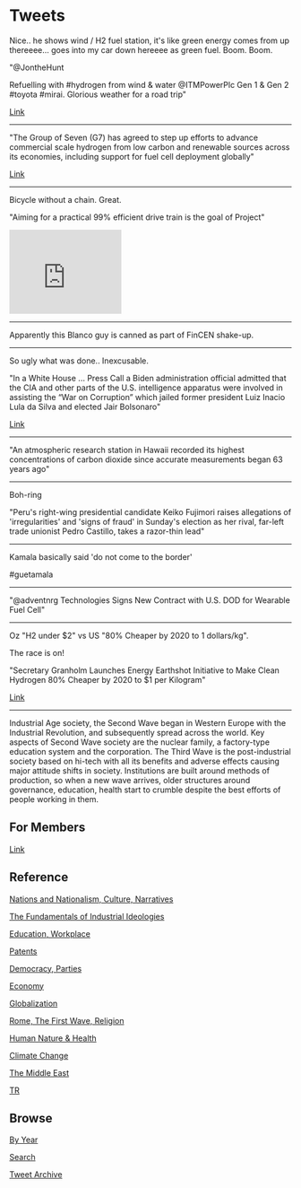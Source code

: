# Tweets

Nice.. he shows wind / H2 fuel station, it's like green energy comes
from up thereeee... goes into my car down hereeee as green
fuel. Boom. Boom.

"@JontheHunt

Refuelling with #hydrogen from wind & water @ITMPowerPlc Gen
1 & Gen 2 #toyota #mirai. Glorious weather for a road trip"

[Link](https://twitter.com/JontheHunt/status/1402279495185358865)

---

"The Group of Seven (G7) has agreed to step up efforts to advance
commercial scale hydrogen from low carbon and renewable sources across
its economies, including support for fuel cell deployment globally"

[Link](https://www.h2-view.com/story/g7-to-step-up-efforts-to-advance-commercial-scale-hydrogen/)

---

Bicycle without a chain. Great.

"Aiming for a practical 99% efficient drive train is the goal of Project"

<iframe width="200"  src="https://www.youtube.com/embed/rgo-yEaXDzA" title="YouTube video player" frameborder="0" allow="accelerometer; autoplay; clipboard-write; encrypted-media; gyroscope; picture-in-picture" allowfullscreen></iframe>

---

Apparently this Blanco guy is canned as part of FinCEN shake-up.

---

So ugly what was done.. Inexcusable.

"In a White House ... Press Call a Biden administration official
admitted that the CIA and other parts of the U.S. intelligence
apparatus were involved in assisting the “War on Corruption” which
jailed former president Luiz Inacio Lula da Silva and elected Jair
Bolsonaro"

[Link](https://www.brasilwire.com/white-house-admits-cia-involvement-in-latin-americas-war-on-corruption/)

---

"An atmospheric research station in Hawaii recorded its highest
concentrations of carbon dioxide since accurate measurements began 63
years ago"

---

Boh-ring

"Peru's right-wing presidential candidate Keiko Fujimori raises
allegations of 'irregularities' and 'signs of fraud' in Sunday's
election as her rival, far-left trade unionist Pedro Castillo, takes a
razor-thin lead"

---

Kamala basically said 'do not come to the border'

\#guetamala

---

"@adventnrg Technologies Signs New Contract with U.S. DOD for Wearable
Fuel Cell"

---

Oz "H2 under $2" vs US "80% Cheaper by 2020 to 1 dollars/kg".

The race is on!

"Secretary Granholm Launches Energy Earthshot Initiative to Make Clean
Hydrogen 80% Cheaper by 2020 to $1 per Kilogram"

[Link](https://bit.ly/2RwDMKX)

---

Industrial Age society, the Second Wave began in Western Europe with
the Industrial Revolution, and subsequently spread across the
world. Key aspects of Second Wave society are the nuclear family, a
factory-type education system and the corporation. The Third Wave is
the post-industrial society based on hi-tech with all its benefits and
adverse effects causing major attitude shifts in society. Institutions
are built around methods of production, so when a new wave arrives,
older structures around governance, education, health start to crumble
despite the best efforts of people working in them.

## For Members

[Link](https://thirdwave-members.herokuapp.com)

## Reference

[Nations and Nationalism, Culture, Narratives](/2013/02/nations-and-nationalism.md)

[The Fundamentals of Industrial Ideologies](/2011/04/fundamentals-of-industrial-ideologies.md)

[Education, Workplace](2017/09/education-workplace.md)

[Patents](/2018/09/patents.md)

[Democracy, Parties](/2016/11/democracy.md)

[Economy](/2018/05/economy.md)

[Globalization](/2018/09/globalization.md)

[Rome, The First Wave, Religion](/2017/12/rome.md)

[Human Nature & Health](/2020/07/human-nature.md)

[Climate Change](/2018/12/climate.md)

[The Middle East](/2019/07/middleeast.md)

[TR](../tr)

## Browse

[By Year](years.md)

[Search](search.html)

[Tweet Archive](/tweets/README.md)


